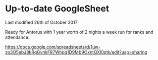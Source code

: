 # Up-to-date GoogleSheet

Last modified 26th of October 2017

Ready for Antorus with 1 year worth of 2 nights a week run for ranks and attendance.

https://docs.google.com/spreadsheets/d/1uw-zo3O5ebJ8kRqGvnkF87Whpq1D9Mb9OxntQXI0qtk/edit?usp=sharing
